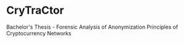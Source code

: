 # CryTraCtor
Bachelor's Thesis - Forensic Analysis of Anonymization Principles of Cryptocurrency Networks

